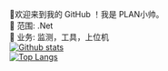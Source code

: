 
👋欢迎来到我的 GitHub ！我是 PLAN小帅。  
🔭 范围: .Net  
🌱 业务: 监测，工具，上位机  
 [![Github stats](https://github-readme-stats.vercel.app/api?username=xstplan&show_icons=true&include_all_commits=true)](https://github.com/xstplan/github-readme-stats)  
 [![Top Langs](https://github-readme-stats.vercel.app/api/top-langs/?username=xstplan)](https://github.com/xstplan/github-readme-stats)


<!--
**xstplan/xstplan** is a ✨ _special_ ✨ repository because its `README.md` (this file) appears on your GitHub profile.
![ReadMe Card](https://github-readme-stats.vercel.app/api/pin/?username=xstplan&repo=SatisfactoryModManagerCN)
Here are some ideas to get you started:

- 🔭 I’m currently working on ...
- 🌱 I’m currently learning ...
- 👯 I’m looking to collaborate on ...
- 🤔 I’m looking for help with ...
- 💬 Ask me about ...
- 📫 How to reach me: ...
- 😄 Pronouns: ...
- ⚡ Fun fact: ...
-->
